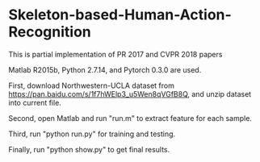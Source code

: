 # Skeleton-based-Human-Action-Recognition
This is partial implementation of PR 2017 and CVPR 2018 papers

Matlab R2015b, Python 2.7.14, and Pytorch 0.3.0 are used.

First, download Northwestern-UCLA dataset from https://pan.baidu.com/s/1f7hWElp3_u5Wen8qVGfB8Q, and unzip dataset into current file.

Second, open Matlab and run "run.m" to extract feature for each sample.

Third, run "python run.py" for training and testing.

Finally, run "python show.py" to get final results.
